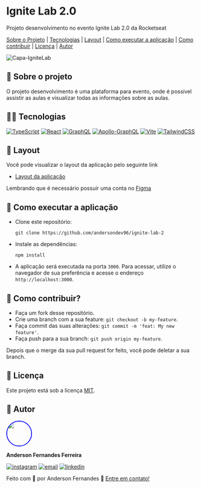 # Ignite Lab 2.0
Projeto desenvolvimento no evento Ignite Lab 2.0 da Rocketseat

[Sobre o Projeto](#-sobre-o-projeto) | [Tecnologias](#-tecnologias) | [Layout](#-layout) | [Como executar a aplicação](#-como-executar-a-aplicação) |
 [Como contribuir](#-como-contribuir) | [Licença](#-licença) | [Autor](#-autor)

![Capa-IgniteLab](https://github.com/andersondev96/ignite-lab-2/assets/49786548/ac4e32cb-857c-44b8-abb8-a5d1adb14593)


## 📄 Sobre o projeto
O projeto desenvolvimento é uma plataforma para evento, onde é possível assistir as aulas e visualizar todas as informações sobre as aulas.

## 🧑‍💻 Tecnologias
[![TypeScript](https://img.shields.io/badge/typescript-%23007ACC.svg?style=for-the-badge&logo=typescript&logoColor=white)](https://www.typescriptlang.org/)
[![React](https://img.shields.io/badge/react-%2320232a.svg?style=for-the-badge&logo=react&logoColor=%2361DAFB)](https://react.dev/)
[![GraphQL](https://img.shields.io/badge/-GraphQL-E10098?style=for-the-badge&logo=graphql&logoColor=white)](https://graphql.org/)
[![Apollo-GraphQL](https://img.shields.io/badge/-ApolloGraphQL-311C87?style=for-the-badge&logo=apollo-graphql)](https://www.apollographql.com/)
[![Vite](https://img.shields.io/badge/vite-%23646CFF.svg?style=for-the-badge&logo=vite&logoColor=white)](https://vitejs.dev/)
[![TailwindCSS](https://img.shields.io/badge/tailwindcss-%2338B2AC.svg?style=for-the-badge&logo=tailwind-css&logoColor=white)](https://tailwindcss.com/)

 ## 🎨 Layout
 Você pode visualizar o layout da aplicação pelo seguinte link
 - [Layout da aplicação](https://www.figma.com/community/file/1120711251998877938)

Lembrando que é necessário possuir uma conta no [Figma](https://www.figma.com/)

 ## 🚀 Como executar a aplicação
 - Clone este repositório:
   ```
   git clone https://github.com/andersondev96/ignite-lab-2
   ```
 - Instale as dependências:
   ```
   npm install
   ```
 - A aplicação será executada na porta `3000`. Para acessar, utilize o navegador de sua preferência e acesse o endereço `http://localhost:3000`.

## 🤝 Como contribuir?

- Faça um fork desse repositório.
- Crie uma branch com a sua feature: `git checkout -b my-feature`.
- Faça commit das suas alterações: `git commit -m 'feat: My new feature'`.
- Faça push para a sua branch: `git push origin my-feature`.

Depois que o merge da sua pull request for feito, você pode deletar a sua branch.

## 📝 Licença

Este projeto está sob a licença [MIT](LICENSE).

## 👥 Autor

<img src="https://avatars.githubusercontent.com/u/49786548?v=4" width="64" style="border: 2px solid blue; border-radius: 50px" />

**Anderson Fernandes Ferreira**

[![instagram](https://img.shields.io/badge/-Instagram-%23E4405F?style=for-the-badge&logo=instagram&logoColor=white)](https://instagram.com/anderson_ff13)
[![email](https://img.shields.io/badge/-Gmail-%23333?style=for-the-badge&logo=gmail&logoColor=white)](mailto:andersonfferreira96@gmail.com.br)
[![linkedin](https://img.shields.io/badge/-LinkedIn-%230077B5?style=for-the-badge&logo=linkedin&logoColor=white)](https://www.linkedin.com/in/anderson-fernandes96/)

Feito com 💚 por Anderson Fernandes 👋 [Entre em contato!](https://www.linkedin.com/in/anderson-fernandes96/)
 

